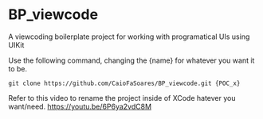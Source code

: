 # BP_viewcode
A viewcoding boilerplate project for working with programatical UIs using UIKit

Use the following command, changing the {name} for whatever you want it to be.

```
git clone https://github.com/CaioFaSoares/BP_viewcode.git {POC_x}
```

Refer to this video to rename the project inside of XCode hatever you want/need.
https://youtu.be/6P6ya2vdC8M

